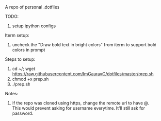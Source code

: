 A repo of personal .dotfiles

TODO:
  1. setup ipython configs

Iterm setup:
  1. uncheck the "Draw bold text in bright colors" from iterm to support bold colors in prompt

Steps to setup:
  1. cd ~/; wget https://raw.githubusercontent.com/ImGauravC/dotfiles/master/prep.sh
  2. chmod +x prep.sh
  3. ./prep.sh


Notes:
  1. If the repo was cloned using https, change the remote url to have <username>@. This would prevent asking for username everytime. It'll still ask for password.
